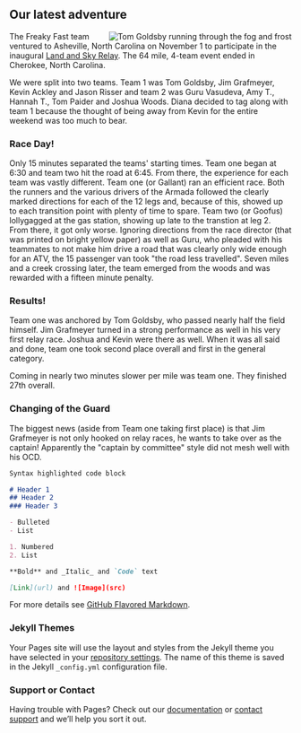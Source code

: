 ## Our latest adventure

<img align="right" style="margin-left:20px" src="https://raw.githubusercontent.com/ackleyk/freakyfast/master/tom-goldsby.jpg" alt="Tom Goldsby running through the fog and frost">The Freaky Fast team ventured to Asheville, North Carolina on November 1 to participate in the inaugural [Land and Sky Relay](http://gloryhoundevents.com/event/land-and-sky-relay/). The 64 mile, 4-team event ended in Cherokee, North Carolina.

We were split into two teams. Team 1 was Tom Goldsby, Jim Grafmeyer, Kevin Ackley and Jason Risser and team 2 was Guru Vasudeva, Amy T., Hannah T., Tom Paider and Joshua Woods. Diana decided to tag along with team 1 because the thought of being away from Kevin for the entire weekend was too much to bear.

### Race Day!

Only 15 minutes separated the teams' starting times. Team one began at 6:30 and team two hit the road at 6:45. From there, the experience for each team was vastly different. Team one (or Gallant) ran an efficient race. Both the runners and the various drivers of the Armada followed the clearly marked directions for each of the 12 legs and, because of this, showed up to each transition point with plenty of time to spare. Team two (or Goofus) lollygagged at the gas station, showing up late to the transtion at leg 2. From there, it got only worse. Ignoring directions from the race director (that was printed on bright yellow paper) as well as Guru, who pleaded with his teammates to not make him drive a road that was clearly only wide enough for an ATV, the 15 passenger van took "the road less travelled". Seven miles and a creek crossing later, the team emerged from the woods and was rewarded with a fifteen minute penalty.   

### Results!

Team one was anchored by Tom Goldsby, who passed nearly half the field himself. Jim Grafmeyer turned in a strong performance as well in his very first relay race. Joshua and Kevin were there as well. When it was all said and done, team one took second place overall and first in the general category.

Coming in nearly two minutes slower per mile was team one. They finished 27th overall. 

### Changing of the Guard

The biggest news (aside from Team one taking first place) is that Jim Grafmeyer is not only hooked on relay races, he wants to take over as the captain! Apparently the "captain by committee" style did not mesh well with his OCD.

```markdown
Syntax highlighted code block

# Header 1
## Header 2
### Header 3

- Bulleted
- List

1. Numbered
2. List

**Bold** and _Italic_ and `Code` text

[Link](url) and ![Image](src)
```

For more details see [GitHub Flavored Markdown](https://guides.github.com/features/mastering-markdown/).

### Jekyll Themes

Your Pages site will use the layout and styles from the Jekyll theme you have selected in your [repository settings](https://github.com/ackleyk/freakyfast/settings). The name of this theme is saved in the Jekyll `_config.yml` configuration file.

### Support or Contact

Having trouble with Pages? Check out our [documentation](https://help.github.com/categories/github-pages-basics/) or [contact support](https://github.com/contact) and we’ll help you sort it out.
